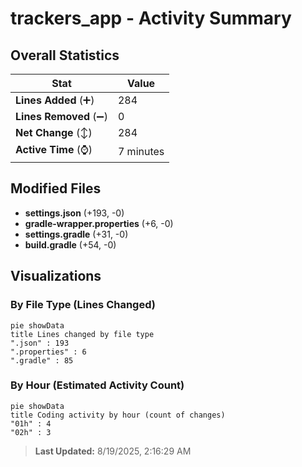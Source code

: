# trackers_app - Activity Summary 

## Overall Statistics

| Stat                   | Value                                                             |
| ---------------------- | ----------------------------------------------------------------- |
| **Lines Added** (➕)   | 284                                          |
| **Lines Removed** (➖) | 0                                        |
| **Net Change** (↕)    | 284                |
| **Active Time** (⌚)   | 7 minutes |


## Modified Files
- **settings.json** (+193, -0)
- **gradle-wrapper.properties** (+6, -0)
- **settings.gradle** (+31, -0)
- **build.gradle** (+54, -0)

## Visualizations

### By File Type (Lines Changed)

```mermaid
pie showData
title Lines changed by file type
".json" : 193
".properties" : 6
".gradle" : 85
```

### By Hour (Estimated Activity Count)

```mermaid
pie showData
title Coding activity by hour (count of changes)
"01h" : 4
"02h" : 3
```


> **Last Updated:** 8/19/2025, 2:16:29 AM